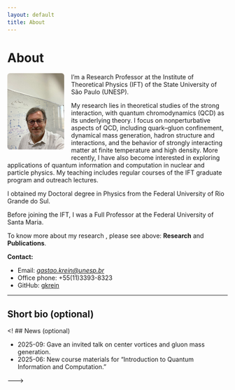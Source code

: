 ```yaml
---
layout: default
title: About
---
```


# About

<img src="/assets/images/gkrein.jpg" alt="Photo of Gastão Krein" style="max-width: 130px; float: left; margin: 0 1rem 1rem 0; border-radius: 6px;">

I’m a Research Professor at the Institute of Theoretical Physics (IFT) of the State University of São Paulo (UNESP). 

My research lies in theoretical studies of the strong interaction, with quantum chromodynamics (QCD) as its underlying theory. I focus on nonperturbative aspects of QCD, including quark–gluon confinement, dynamical mass generation, hadron structure and interactions, and the behavior of strongly interacting matter at finite temperature and high density. More recently, I have also become interested in exploring applications of quantum information and computation in nuclear and particle physics.
My teaching includes regular courses of the IFT graduate program and outreach lectures.

I obtained my Doctoral degree in Physics from the Federal University of Rio Grande do Sul.

Before joining the IFT, I was a Full Professor at the Federal University of Santa Maria. 

To know more about my research , please see above: **Research** and **Publications**. 

**Contact:**  
- Email: *gastao.krein@unesp.br*
- Office phone: +55(11)3393-8323
- GitHub: [gkrein](https://github.com/gkrein)  

---

## Short bio (optional)

<! ## News (optional)
- 2025-09: Gave an invited talk on center vortices and gluon mass generation.  
- 2025-06: New course materials for “Introduction to Quantum Information and Computation.”

<!-- If you prefer the photo centered above the text, replace the <img> above with:
<img src="/assets/images/me.jpg" alt="Photo of Gastão Krein" style="display:block; margin:0 auto 1rem; max-width: 260px; border-radius: 6px;">
and remove "float: left" so the text doesn’t wrap.
-->
--->
